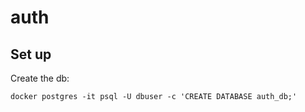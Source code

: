 # auth

## Set up

Create the db:

`docker postgres -it psql -U dbuser -c 'CREATE DATABASE auth_db;'`
